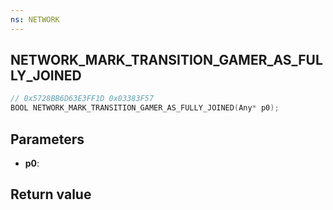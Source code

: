 ```yaml
---
ns: NETWORK
---
```

## NETWORK_MARK_TRANSITION_GAMER_AS_FULLY_JOINED

```c
// 0x5728BB6D63E3FF1D 0x03383F57
BOOL NETWORK_MARK_TRANSITION_GAMER_AS_FULLY_JOINED(Any* p0);
```


## Parameters
* **p0**: 

## Return value
